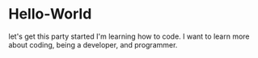 # Hello-World
let's get this party started
I'm learning how to code. I want to learn more about coding, being a developer, and programmer. 
